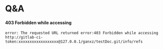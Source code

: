 # Q&A

#### 403 Forbidden while accessing

```
error: The requested URL returned error:403 Forbidden while accessing http://gitlab-ci-token:xxxxxxxxxxxxxxxxxx@127.0.0.1/ganxz/testDoc.git/info/refs
```



